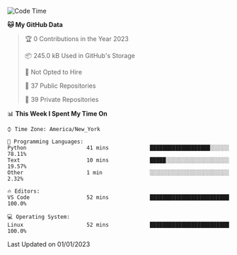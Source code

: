 <!--START_SECTION:waka-->
![Code Time](http://img.shields.io/badge/Code%20Time-122%20hrs%2030%20mins-blue)

**🐱 My GitHub Data** 

> 🏆 0 Contributions in the Year 2023
 > 
> 📦 245.0 kB Used in GitHub's Storage 
 > 
> 🚫 Not Opted to Hire
 > 
> 📜 37 Public Repositories 
 > 
> 🔑 39 Private Repositories  
 > 
📊 **This Week I Spent My Time On** 

```text
⌚︎ Time Zone: America/New_York

💬 Programming Languages: 
Python                   41 mins             ███████████████████░░░░░░   78.11% 
Text                     10 mins             █████░░░░░░░░░░░░░░░░░░░░   19.57% 
Other                    1 min               ░░░░░░░░░░░░░░░░░░░░░░░░░   2.32%

🔥 Editors: 
VS Code                  52 mins             █████████████████████████   100.0%

💻 Operating System: 
Linux                    52 mins             █████████████████████████   100.0%

```


 Last Updated on 01/01/2023
<!--END_SECTION:waka-->